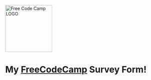 <img src="https://s3.amazonaws.com/freecodecamp/curriculum-diagram-full.jpg" alt="Free Code Camp LOGO" width="150px">

# My [FreeCodeCamp](https://www.freecodecamp.org/s_thihan) Survey Form!
